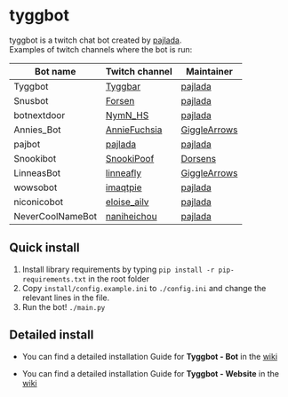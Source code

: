 # tyggbot

tyggbot is a twitch chat bot created by [pajlada](http://twitch.tv/pajlada).  
Examples of twitch channels where the bot is run:

| Bot name  | Twitch channel | Maintainer |
| ---------- | ------ | ----- |
| Tyggbot | [Tyggbar](http://twitch.tv/tyggbar) | [pajlada](http://twitch.tv/pajlada) |
| Snusbot | [Forsen](http://twitch.tv/forsenlol) | [pajlada](http://twitch.tv/pajlada) |
| botnextdoor | [NymN_HS](http://twitch.tv/nymn_hs) | [pajlada](http://twitch.tv/pajlada) |
| Annies_Bot | [AnnieFuchsia](http://twitch.tv/anniefuchsia) | [GiggleArrows](http://twitch.tv/gigglearrows) |
| pajbot | [pajlada](http://twitch.tv/pajlada) | [pajlada](http://twitch.tv/pajlada) |
| Snookibot | [SnookiPoof](http://twitch.tv/snookipoof) | [Dorsens](http://twitch.tv/dorsens) |
| LinneasBot | [linneafly](http://twitch.tv/linneafly) | [GiggleArrows](http://twitch.tv/gigglearrows) |
| wowsobot | [imaqtpie](http://twitch.tv/imaqtpie) | [pajlada](http://twitch.tv/pajlada) |
| niconicobot | [eloise_ailv](http://twitch.tv/eloise_ailv) | [pajlada](http://twitch.tv/pajlada) |
| NeverCoolNameBot | [naniheichou](http://twitch.tv/naniheichou) | [pajlada](http://twitch.tv/pajlada) |

## Quick install

1. Install library requirements by typing `pip install -r pip-requirements.txt` in the root folder
2. Copy `install/config.example.ini` to `./config.ini` and change the relevant lines in the file.
3. Run the bot! `./main.py`

## Detailed install

* You can find a detailed installation Guide for **Tyggbot - Bot** in the [wiki](https://github.com/pajlada/tyggbot/wiki/Installation-Bot)

* You can find a detailed installation Guide for **Tyggbot - Website** in the [wiki](https://github.com/pajlada/tyggbot/wiki/Installation-Website)
